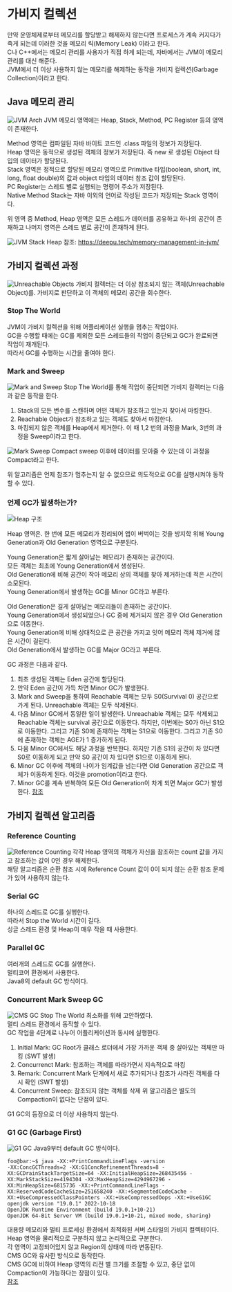 # 가비지 컬렉션
만약 운영체제로부터 메모리를 할당받고 해제하지 않는다면 프로세스가 계속 커지다가 죽게 되는데 이러한 것을 메모리 릭(Memory Leak) 이라고 한다.  
C나 C++에서는 메모리 관리를 사용자가 직접 하게 되는데, 자바에서는 JVM이 메모리 관리를 대신 해준다.  
JVM에서 더 이상 사용하지 않는 메모리를 해제하는 동작을 가비지 컬렉션(Garbage Collection)이라고 한다.  

## Java 메모리 관리
![JVM Arch](https://www.javainterviewpoint.com/java-virtual-machine-architecture-in-java/jvm-architecture/) 
JVM 메모리 영역에는 Heap, Stack, Method, PC Register 등의 영역이 존재한다.  

Method 영역은 컴파일된 자바 바이트 코드인 .class 파일의 정보가 저장된다.  
Heap 영역은 동적으로 생성된 객체의 정보가 저장된다. 즉 new 로 생성된 Object 타입의 데이터가 할당된다.   
Stack 영역은 정적으로 할당된 메모리 영역으로 Primitive 타입(boolean, short, int, long, float double)의 값과 object 타입의 데이터 참조 값이 할당된다.  
PC Register는 스레드 별로 실행되는 명령어 주소가 저장된다.  
Native Method Stack는 자바 이외의 언어로 작성된 코드가 저장되는 Stack 영역이다.  

위 영역 중 Method, Heap 영역은 모든 스레드가 데이터를 공유하고 하나의 공간이 존재하고 나머지 영역은 스레드 별로 공간이 존재하게 된다.  

![JVM Stack Heap](https://i.imgur.com/Kv9ichJ.gif) 
참조: https://deepu.tech/memory-management-in-jvm/

## 가비지 컬렉션 과정
![Unreachable Objects](https://t1.daumcdn.net/cfile/tistory/99B649355C6708ED08) 
가비지 컬렉터는 더 이상 참조되지 않는 객체(Unreachable Object)를. 가비지로 판단하고 이 객체의 메모리 공간을 회수한다.  
### Stop The World
JVM이 가비지 컬렉션을 위해 어플리케이션 실행을 멈추는 작업이다.  
GC을 수행할 때에는 GC를 제외한 모든 스레드들의 작업이 중단되고 GC가 완료되면 작업이 재개된다.  
따라서 GC를 수행하는 시간을 줄여야 한다.  
### Mark and Sweep
![Mark and Sweep](https://t1.daumcdn.net/cfile/tistory/997FE9375DDCC3920C) 
Stop The World를 통해 작업이 중단되면 가비지 컬렉터는 다음과 같은 동작을 한다.
1. Stack의 모든 변수를 스캔하며 어떤 객체가 참조하고 있는지 찾아서 마킹한다.
2. Reachable Object가 참조하고 있는 객체도 찾아서 마킹한다.
3. 마킹되지 않은 객체를 Heap에서 제거한다.
이 때 1,2 번의 과정을 Mark, 3번의 과정을 Sweep이라고 한다.  

![Mark Sweep Compact](https://velog.velcdn.com/images%2Ftkadks123%2Fpost%2Fd60f4c41-860f-4dce-9457-a72e5af4209f%2Fmsc.png) 
sweep 이후에 데이터를 모아줄 수 있는데 이 과정을 Compact라고 한다.

위 알고리즘은 언제 참조가 멈추는지 알 수 없으므로 의도적으로 GC를 실행시켜야 동작할 수 있다.  

### 언제 GC가 발생하는가?
![Heap 구조](https://t1.daumcdn.net/cfile/tistory/99C2E8455C34355326)  

Heap 영역은. 한 번에 모든 메모리가 정리되어 앱이 버벅이는 것을 방지학 위해 Young Generation과 Old Generation 영역으로 구분된다.  

Young Generation은 짧게 살아남는 메모리가 존재하는 공간이다.  
모든 객체는 최초에 Young Generation에서 생성된다.  
Old Generation에 비해 공간이 작아 메모리 상의 객체를 찾아 제거하는데 적은 시간이 소모된다.  
Young Generation에서 발생하는 GC를 Minor GC라고 부른다.

Old Generation은 길게 살아남는 메모리들이 존재하는 공간이다.  
Young Generation에서 생성되었으나 GC 중에 제거되지 않은 경우 Old Generation으로 이동한다.  
Young Generation에 비해 상대적으로 큰 공간을 가지고 잇어 메모리 객체 제거에 많은 시간이 걸린다.  
Old Generation에서 발생하는 GC를 Major GC라고 부른다.  

GC 과정은 다음과 같다.
1. 최초 생성된 객체는 Eden 공간에 할당된다.
2. 만약 Eden 공간이 가득 차면 Minor GC가 발생한다.
3. Mark and Sweep을 통하여 Reachable 객체는 모두 S0(Survival 0) 공간으로 가게 된다. Unreachable 객체는 모두 삭제된다.
4. 다음 Minor GC에서 동일한 일이 발생한다. Unreachable 객체는 모두 삭제되고 Reachable 객체는 survival 공간으로 이동한다. 하지만, 이번에는 S0가 아닌 S1으로 이동한다. 그리고 기존 S0에 존재하는 객체는 S1으로 이동한다. 그리고 기존 S0에 존재하는 객체는 AGE가 1 증가하게 된다.
5. 다음 Minor GC에서도 해당 과정을 반복한다. 하지만 기존 S1의 공간이 차 있다면 S0로 이동하게 되고 만약 S0 공간이 차 있다면 S1으로 이동하게 된다.
6. Minor GC 이후에 객체의 나이가 임계값을 넘는다면 Old Generation 공간으로 객체가 이동하게 된다. 이것을 promotion이라고 한다.
7. Minor GC를 계속 반복하여 모든 Old Generation이 차게 되면 Major GC가 발생한다.
[참조](https://www.oracle.com/webfolder/technetwork/tutorials/obe/java/gc01/index.html)  

## 가비지 컬렉션 알고리즘
### Reference Counting
![Reference Counting](https://blog.kakaocdn.net/dn/dnVVsF/btrriscwVk3/7VMjYa6heR6Gy0Fd4SSAt0/img.png) 
각각 Heap 영역의 객체가 자신을 참조하는 count 값을 가지고 참조하는 값이 0인 경우 해제한다.  
해당 알고리즘은 순환 참조 시에 Reference Count 값이 0이 되지 않는 순환 참조 문제가 있어 사용하지 않는다.  
### Serial GC
하나의 스레드로 GC를 실행한다.  
따라서 Stop the World 시간이 길다.  
싱글 스레드 환경 및 Heap이 매우 작을 때 사용한다.  
### Parallel GC
여러개의 스레드로 GC를 실행한다.  
멀티코어 환경에서 사용한다.  
Java8의 default GC 방식이다.  
### Concurrent Mark Sweep GC
![CMS GC](https://img1.daumcdn.net/thumb/R1280x0/?scode=mtistory2&fname=https%3A%2F%2Fblog.kakaocdn.net%2Fdn%2Fn7YwT%2FbtrpLtdvcFM%2FHBn7XPTZkdAkcIRjHxRkNk%2Fimg.png) 
Stop The World 최소화를 위해 고안하였다.  
멀티 스레드 환경에서 동작할 수 있다.  
GC 작업을 4단계로 나누어 어플리케이션과 동시에 실행한다.  
1. Initial Mark: GC Root가 클래스 로더에서 가장 가까운 객체 중 살아있는 객체만 마킹 (SWT 발생)
2. Concurrenct Mark: 참조하는 객체를 따라가면서 지속적으로 마킹
3. Remark: Concurrent Mark 단계에서 새로 추가되거나 참조가 사라진 객체를 다시 확인 (SWT 발생)
4. Concurrent Sweep:  참조되지 않는 객체를 삭제
위 알고리즘은 별도의 Compaction이 없다는 단점이 있다.  

G1 GC의 등장으로 더 이상 사용하지 않는다.  
### G1 GC (Garbage First)
![G1 GC](https://i0.wp.com/thinkground.studio/wp-content/uploads/2020/11/201106_g1gc-heap-area.png?w=1373&ssl=1) 
Java9부터 default GC 방식이다.   
```Console
foo@bar:~$ java -XX:+PrintCommandLineFlags -version
-XX:ConcGCThreads=2 -XX:G1ConcRefinementThreads=8 -XX:GCDrainStackTargetSize=64 -XX:InitialHeapSize=268435456 -XX:MarkStackSize=4194304 -XX:MaxHeapSize=4294967296 -XX:MinHeapSize=6815736 -XX:+PrintCommandLineFlags -XX:ReservedCodeCacheSize=251658240 -XX:+SegmentedCodeCache -XX:+UseCompressedClassPointers -XX:+UseCompressedOops -XX:+UseG1GC
openjdk version "19.0.1" 2022-10-18
OpenJDK Runtime Environment (build 19.0.1+10-21)
OpenJDK 64-Bit Server VM (build 19.0.1+10-21, mixed mode, sharing)
```
대용량 메모리와 멀티 프로세싱 환경에서 최적화된 서버 스타일의 가비지 컬렉터이다.  
Heap 영역을 물리적으로 구분하지 않고 논리적으로 구분한다.  
각 영역이 고정되어있지 않고 Region의 상태에 따라 변동된다.  
CMS GC와 유사한 방식으로 동작한다.  
CMS GC에 비하여 Heap 영역의 리전 별 크기를 조절할 수 있고, 중단 없이 Compaction이 가능하다는 장점이 있다.  
[참조](https://www.oracle.com/technetwork/tutorials/tutorials-1876574.html)  

